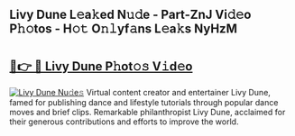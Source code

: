 ## Livy Dune L𝚎a𝚔ed N𝚞𝚍e - Part-ZnJ Vi𝚍𝚎o P𝚑𝚘tos - H𝚘𝚝 O𝚗𝚕yf𝚊ns L𝚎a𝚔s NyHzM

# <h2><a href="http://kfe7rp2.oniu.top/?m=Livy+Dune">🔗👉 🔴 Livy Dune P𝚑ot𝚘𝚜 V𝚒d𝚎o</a></h2>

[![Livy Dune Nu𝚍e𝚜](https://i.imgur.com/0qMVB7G.gif)](http://kfe7rp2.oniu.top/?m=Livy+Dune)
Virtual content creator and entertainer Livy Dune, famed for publishing dance and lifestyle tutorials through popular dance moves and brief clips. Remarkable philanthropist Livy Dune, acclaimed for their generous contributions and efforts to improve the world.  
